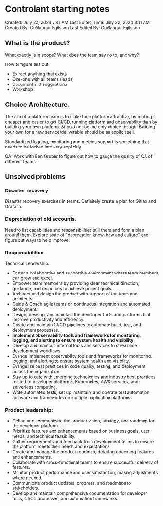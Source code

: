 # Controlant starting notes

Created: July 22, 2024 7:41 AM
Last Edited Time: July 22, 2024 8:11 AM
Created By: Guðlaugur Egilsson
Last Edited By: Guðlaugur Egilsson

## What is the product?

What exactly is in scope? What does the team say no to, and why?

How to figure this out:

- Extract anything that exists
- One-one with all teams (leads)
- Document 2-3 suggestions
- Workshop

## Choice Architecture.

The aim of a platform team is to make their platform attractive, by making it cheaper and easier to get CI/CD, running platform and observability than by building your own platform. Should not be the only choice though. Building your own for a new service/deliverable should be an explicit sell.

Standardized logging, monitoring and metrics support is something that needs to be looked into very explicitly.

QA: Work with Ben Gruber to figure out how to gauge the quality of QA of different teams.

## Unsolved problems

### Disaster recovery
Disaster recovery exercises in teams.
Definitely create a plan for Gitlab and Grafana.

### Depreciation of old accounts.
Need to list capabilities and responsibilities still there and form a plan around them.
Explore state of "deprecation know-how and culture" and figure out ways to help improve.

### Responsibilities
Technical Leadership:

- Foster a collaborative and supportive environment where team members can grow and
excel.
- Empower team members by providing clear technical direction, guidance, and resources to
achieve project goals.
- Architect and design the product with support of the team and architects.
- Guide & Coach agile teams on continuous integration and automated deployment.
- Design, develop, and maintain the developer tools and platforms that improve productivity
and efficiency.
- Create and maintain CI/CD pipelines to automate build, test, and deployment processes.
- **Implement observability tools and frameworks for monitoring, logging, and alerting to
ensure system health and visibility.**
- Develop and maintain internal tools and services to streamline development workflows.
- Evange Implement observability tools and frameworks for monitoring, logging, and alerting
to ensure system health and visibility.
- Evangelize best practices in code quality, testing, and deployment across the organization.
- Stay up to date with emerging technologies and industry best practices related to developer
platforms, Kubernetes, AWS services, and serverless computing.
- Write automated tests, set up, maintain, and operate test automation software and
frameworks on multiple application platforms.

### Product leadership:

- Define and communicate the product vision, strategy, and roadmap for the developer
platform.
- Prioritize features and enhancements based on business goals, user needs, and technical
feasibility.
- Gather requirements and feedback from development teams to ensure the platform meets
their needs and expectations.
- Create and manage the product roadmap, detailing upcoming features and enhancements.
- Collaborate with cross-functional teams to ensure successful delivery of features.
- Monitor product performance and user satisfaction, making adjustments where needed.
- Communicate product updates, progress, and roadmaps to stakeholders.
- Develop and maintain comprehensive documentation for developer tools, CI/CD processes,
and automation frameworks.